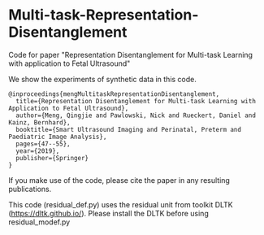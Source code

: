 # Multi-task-Representation-Disentanglement

Code for paper "Representation Disentanglement for Multi-task
Learning with application to Fetal Ultrasound"

We show the experiments of synthetic data in this code.

```
@inproceedings{mengMultitaskRepresentationDisentanglement,
  title={Representation Disentanglement for Multi-task Learning with Application to Fetal Ultrasound},
  author={Meng, Qingjie and Pawlowski, Nick and Rueckert, Daniel and Kainz, Bernhard},
  booktitle={Smart Ultrasound Imaging and Perinatal, Preterm and Paediatric Image Analysis},
  pages={47--55},
  year={2019},
  publisher={Springer}
}
```

If you make use of the code, please cite the paper in any resulting publications.

This code (residual_def.py) uses the residual unit from toolkit DLTK (https://dltk.github.io/). Please install the DLTK before using residual_modef.py
